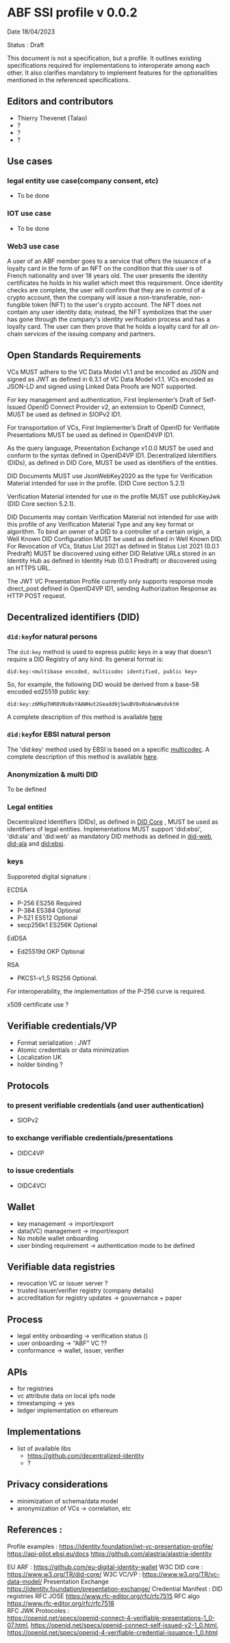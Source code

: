 # ABF SSI profile v 0.0.2
Date 18/04/2023

Status : Draft

This document is not a specification, but a profile. It outlines existing specifications required for implementations to interoperate among each other. It also clarifies mandatory to implement features for the optionalities mentioned in the referenced specifications.



## Editors and contributors
* Thierry Thevenet (Talao)
* ?
* ?
* ?
        

## Use cases

### legal entity use case(company consent, etc)
* To be done 
### IOT use case 
* To be done
### Web3 use case
A user of an ABF member goes to a service that offers the issuance of a loyalty card in the form of an NFT on the condition that this user is of French nationality and over 18 years old. The user presents the identity certificates he holds in his wallet which meet this requirement. Once identity checks are complete, the user will confirm that they are in control of a crypto account, then the company will issue a non-transferable, non-fungible token (NFT) to the user's crypto account. The NFT does not contain any user identity data; instead, the NFT symbolizes that the user has gone through the company's identity verification process and has a loyalty card. The user can then prove that he holds a loyalty card for all on-chain services of the issuing company and partners.



## Open Standards Requirements

VCs MUST adhere to the VC Data Model v1.1 and be encoded as JSON and signed as JWT as defined in 6.3.1 of VC Data Model v1.1. VCs encoded as JSON-LD and signed using Linked Data Proofs are NOT supported.
    
For key management and authentication, First Implementer’s Draft of Self-Issued OpenID Connect Provider v2, an extension to OpenID Connect, MUST be used as defined in SIOPv2 ID1.

For transportation of VCs, First Implementer’s Draft of OpenID for Verifiable Presentations MUST be used as defined in OpenID4VP ID1.

As the query language, Presentation Exchange v1.0.0 MUST be used and conform to the syntax defined in OpenID4VP ID1.
Decentralized Identifiers (DIDs), as defined in DID Core, MUST be used as identifiers of the entities.

DID Documents MUST use JsonWebKey2020 as the type for Verification Material intended for use in the profile. (DID Core section 5.2.1)

Verification Material intended for use in the profile MUST use publicKeyJwk (DID Core section 5.2.1). 

DID Documents may contain Verification Material not intended for use with this profile of any Verification Material Type and any key format or algorithm.
    To bind an owner of a DID to a controller of a certain origin, a Well Known DID Configuration MUST be used as defined in Well Known DID.
    For Revocation of VCs, Status List 2021 as defined in Status List 2021 (0.0.1 Predraft) MUST be discovered using either DID Relative URLs stored in an Identity Hub as defined in Identity Hub (0.0.1 Predraft) or discovered using an HTTPS URL.

The JWT VC Presentation Profile currently only supports response mode direct_post defined in OpenID4VP ID1, sending Authorization Response as HTTP POST request.


## Decentralized identifiers (DID)

### `did:key`for natural persons

The `did:key` method is used to express public keys in a way that doesn't
require a DID Registry of any kind. Its general format is:

```
did:key:<multibase encoded, multicodec identified, public key>
```

So, for example, the following DID would be derived from a base-58 encoded
ed25519 public key:

```
did:key:z6MkpTHR8VNsBxYAAWHut2Geadd9jSwuBV8xRoAnwWsdvktH
```
A complete description of this method is available  [here](https://w3c-ccg.github.io/did-method-key/)

### `did:key`for EBSI natural person

The 'did:key' method used by EBSI is based on a specific [multicodec](https://github.com/multiformats/multicodec/blob/master/table.csv#L514). A complete description of this method is available [here](https://api-pilot.ebsi.eu/docs/libraries/ebsi-did-resolver). 

### Anonymization & multi DID
To be defined

### Legal entities
Decentralized Identifiers (DIDs), as defined in [DID Core](https://identity.foundation/jwt-vc-presentation-profile/#term:did-core) , MUST be used as identifiers of legal entities. Implementations MUST support 'did:ebsi', 'did:ala' and 'did:web'  as mandatory DID methods as defined in [did-web](https://w3c-ccg.github.io/did-method-web/),  [did-ala](https://github.com/alastria/alastria-identity/wiki/Alastria-DID-Method-Specification) and [did:ebsi]().
 
### keys
Supporeted digital signature :

ECDSA	
* P-256 ES256 	Required
* P-384 ES384	Optional
* P-521 ES512     Optional
* secp256k1 ES256K        Optional

EdDSA
* Ed25519d OKP     Optional

RSA	
* PKCS1-v1_5 RS256        Optional.

For interoperability, the implementation of the P-256 curve is required.

x509 certificate use ?

## Verifiable credentials/VP 



* Format serialization : JWT
* Atomic credentials or data minimization
* Localization UK
* holder binding ? 


## Protocols
 
 ### to present verifiable credentials (and user authentication)  
   * SIOPv2


### to exchange verifiable credentials/presentations 
   * OIDC4VP


### to issue credentials
   * OIDC4VCI




## Wallet 
* key management -> import/export
* data(VC) management -> import/export 
* No mobile wallet onboarding  
* user binding requirement -> authentication mode to be defined




## Verifiable data registries
* revocation VC  or issuer server ?
* trusted issuer/verifier registry (company details)
* accreditation  for registry updates -> gouvernance + paper 




## Process  
* legal entity onboarding -> verification status () 
* user onboarding -> “ABF” VC ??
* conformance -> wallet, issuer, verifier


## APIs
* for registries 
* vc attribute data on local ipfs node 
* timestamping -> yes
* ledger  implementation on ethereum 


## Implementations
* list of available libs
   * https://github.com/decentralized-identity
   * ?


 
## Privacy considerations
* minimization of schema/data model
* anonymization of VCs -> correlation, etc 





## References :


Profile examples  : 
         https://identity.foundation/jwt-vc-presentation-profile/
        https://api-pilot.ebsi.eu/docs
        https://github.com/alastria/alastria-identity 


EU ARF : https://github.com/eu-digital-identity-wallet 
W3C DID core : https://www.w3.org/TR/did-core/
W3C VC/VP : https://www.w3.org/TR/vc-data-model/
Presentation Exchange  https://identity.foundation/presentation-exchange/ 
Credential Manifest :
DID registries 
RFC JOSE https://www.rfc-editor.org/rfc/rfc7515 
RFC algo https://www.rfc-editor.org/rfc/rfc7518  
RFC JWK
Protocoles :  
https://openid.net/specs/openid-connect-4-verifiable-presentations-1_0-07.html,
https://openid.net/specs/openid-connect-self-issued-v2-1_0.html,
https://openid.net/specs/openid-4-verifiable-credential-issuance-1_0.html

